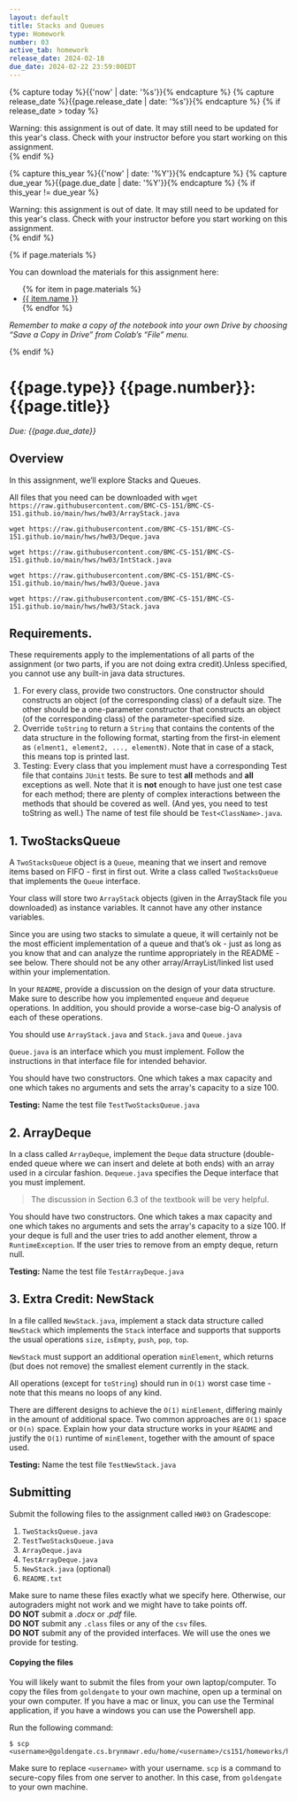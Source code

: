 ```yaml
---
layout: default
title: Stacks and Queues
type: Homework
number: 03
active_tab: homework
release_date: 2024-02-18
due_date: 2024-02-22 23:59:00EDT
---
```


<!-- Check whether the assignment is ready to release -->
{% capture today %}{{'now' | date: '%s'}}{% endcapture %}
{% capture release_date %}{{page.release_date | date: '%s'}}{% endcapture %}
{% if release_date > today %} 
<div class="alert alert-danger">
Warning: this assignment is out of date.  It may still need to be updated for this year's class.  Check with your instructor before you start working on this assignment.
</div>
{% endif %}
<!-- End of check whether the assignment is up to date -->


<!-- Check whether the assignment is up to date -->
{% capture this_year %}{{'now' | date: '%Y'}}{% endcapture %}
{% capture due_year %}{{page.due_date | date: '%Y'}}{% endcapture %}
{% if this_year != due_year %} 
<div class="alert alert-danger">
Warning: this assignment is out of date.  It may still need to be updated for this year's class.  Check with your instructor before you start working on this assignment.
</div>
{% endif %}
<!-- End of check whether the assignment is up to date -->



{% if page.materials %}
<div class="alert alert-info">
You can download the materials for this assignment here:
<ul>
{% for item in page.materials %}
<li><a href="{{item.url}}">{{ item.name }}</a></li>
{% endfor %}
</ul>


<i>Remember to make a copy of the notebook into your own Drive by choosing “Save a Copy in Drive” from Colab’s “File” menu.</i>

</div>
{% endif %}





{{page.type}} {{page.number}}: {{page.title}}
=============================================================

_Due: {{page.due_date}}_

## Overview

In this assignment, we’ll explore Stacks and Queues.

All files that you need can be downloaded with
`wget https://raw.githubusercontent.com/BMC-CS-151/BMC-CS-151.github.io/main/hws/hw03/ArrayStack.java`

`wget https://raw.githubusercontent.com/BMC-CS-151/BMC-CS-151.github.io/main/hws/hw03/Deque.java`

`wget https://raw.githubusercontent.com/BMC-CS-151/BMC-CS-151.github.io/main/hws/hw03/IntStack.java`

`wget https://raw.githubusercontent.com/BMC-CS-151/BMC-CS-151.github.io/main/hws/hw03/Queue.java`

`wget https://raw.githubusercontent.com/BMC-CS-151/BMC-CS-151.github.io/main/hws/hw03/Stack.java`


## Requirements.

These requirements apply to the implementations of all parts of the assignment (or two parts,
if you are not doing extra credit).Unless specified, you cannot use any built-in java data structures.

1. For every class, provide two constructors. One constructor should constructs an object (of the corresponding class) of a default size. The other should be a one-parameter constructor that constructs 
an object (of the corresponding class) of the parameter-specified size. 
2. Override `toString` to return a `String` that contains the contents of the
data structure in the following format, starting from the first-in element as
`(elment1, element2, ..., elementN)`.
Note that in case of a stack, this means top is printed last.
3. Testing: Every class that you implement must have a corresponding Test file
that contains `JUnit` tests. Be sure to test **all** methods and **all** exceptions as well. Note that it is 
**not** enough to have just one test case for each method; there are plenty of complex interactions between the methods that should be covered as well. (And yes, you need to test toString as well.)
The name of test file should be `Test<ClassName>.java`.

## 1. TwoStacksQueue

A `TwoStacksQueue` object is a `Queue`, meaning that we insert and remove
items based on FIFO - first in first out.
Write a class called `TwoStacksQueue` that implements the `Queue` interface.

Your class will store two `ArrayStack` objects (given in the ArrayStack file you downloaded) as instance variables.
It cannot have any other instance variables.

Since you are using two stacks to simulate a queue, it
will certainly not be the most efficient implementation of a queue and
that’s ok - just as long as you know that and can analyze the runtime
appropriately in the README - see below. There should not be any other
array/ArrayList/linked list used within your implementation.

In your `README`, provide a discussion on the design of your data
structure.
Make sure to describe how you implemented `enqueue` and `dequeue`
operations. In addition, you should provide a worse-case big-O analysis
of each of these operations.

You should use 
`ArrayStack.java` and `Stack.java` and `Queue.java`    


`Queue.java` is an interface which you must implement. Follow the instructions in that interface file for intended behavior. 

You should have two constructors. One which takes a max capacity and one which takes no arguments and sets the array's capacity to a size 100.


**Testing:** Name the test file `TestTwoStacksQueue.java`

## 2. ArrayDeque
In a class called `ArrayDeque`, implement the `Deque` data structure (double-ended queue where we can insert
and delete at both ends) with an array used in a circular fashion.
`Dequeue.java` specifies the
Deque interface that you must implement.

> The discussion in Section 6.3 of the textbook will be very helpful.

You should have two constructors. One which takes a max capacity and one which takes no arguments and sets the array's capacity to a size 100.
If your deque is full and the user tries to add another element, throw a `RuntimeException`. If the user tries to remove from an empty deque, return null. 


**Testing:** Name the test file `TestArrayDeque.java`

## 3. Extra Credit: NewStack
In a file callled `NewStack.java`,
implement a stack data structure called `NewStack` which implements the `Stack` interface and supports
that supports the usual operations `size`, `isEmpty`, `push`,
`pop`, `top`.

`NewStack` must support an 
additional operation `minElement`, which returns (but does
not remove) the smallest element currently in the stack.

All operations
(except for `toString`) should run in `O(1)` worst case time - note that this
means no loops of any kind.

There are different designs to achieve the `O(1)`
`minElement`, differing mainly in the amount of additional space. 
Two common approaches are `O(1)` space or `O(n)` space. Explain how your data structure
works in your `README` and justify the `O(1)` runtime of `minElement`, together with
the amount of space used. 

**Testing:** Name the test file `TestNewStack.java`

## Submitting

Submit the following files to the assignment called `HW03` on Gradescope:

1. `TwoStacksQueue.java`
2. `TestTwoStacksQueue.java`
3. `ArrayDeque.java`
4. `TestArrayDeque.java`
5. `NewStack.java` (optional)
6. `README.txt`

Make sure to name these files exactly what we specify here. Otherwise,
our autograders might not work and we might have to take points off.
<br>
**DO NOT** submit a *.docx* or *.pdf* file.
<br>
**DO NOT** submit any `.class` files or any of the `csv` files.
<br>
**DO NOT** submit any of the provided interfaces. We will use the ones
we provide for testing.

#### Copying the files 
You will likely want to submit the files from your own laptop/computer.
To copy the files from `goldengate` to your own machine, 
open up a terminal on your own computer. If you have a mac or linux, you can use the 
Terminal application, if you have a windows you can use the Powershell app.

Run the following command:

```bassh
$ scp <username>@goldengate.cs.brynmawr.edu/home/<username>/cs151/homeworks/hw03/*
```

Make sure to replace `<username>` with your username. `scp` is a command to secure-copy files
from one server to another. In this case, from `goldengate` to your own machine.

